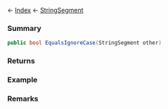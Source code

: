 ← [Index](Api-Index) ← [StringSegment](VRage.Game.ModAPI.Ingame.Utilities.StringSegment)

### Summary

```csharp
public bool EqualsIgnoreCase(StringSegment other)
```

### Returns

### Example

### Remarks

